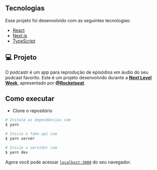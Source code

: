 ## Tecnologias

Esse projeto foi desenvolvido com as seguintes tecnologias:

- [React](https://reactjs.org)
- [Next.js](https://nextjs.org/)
- [TypeScript](https://www.typescriptlang.org/)

## 💻 Projeto

O podcastr é um app para reprodução de episódios em áudio do seu podcast favorito.
Este é um projeto desenvolvido durante a **[Next Level Week](https://nextlevelweek.com/)**, apresentado por **[@Rocketseat](https://github.com/Rocketseat)**.

## Como executar

- Clone o repositório

```bash
# Instale as dependências com
$ yarn

# Inicie a fake api com
$ yarn server

# Inicie o servidor com
$ yarn dev
```

Agora você pode acessar [`localhost:3000`](http://localhost:3000) do seu navegador.
